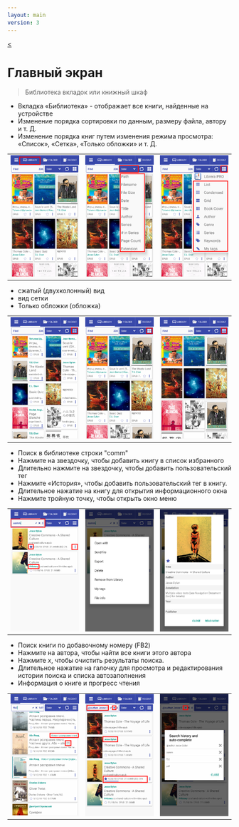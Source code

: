 ```yaml
---
layout: main
version: 3
---
```

[<](/wiki/faq/ru)

# Главный экран

> Библиотека вкладок или книжный шкаф

* Вкладка «Библиотека» - отображает все книги, найденные на устройстве
* Изменение порядка сортировки по данным, размеру файла, автору и т. Д.
* Изменение порядка книг путем изменения режима просмотра: «Список», «Сетка», «Только обложки» и т. Д.

||||
|-|-|-|
|![](1.png)|![](2.png)|![](3.png)|


* сжатый (двухколонный) вид
* вид сетки
* Только обложки (обложка)

||||
|-|-|-|
|![](4.png)|![](5.png)|![](6.png)|


* Поиск в библиотеке строки &quot;comm&quot;
* Нажмите на звездочку, чтобы добавить книгу в список избранного
* Длительно нажмите на звездочку, чтобы добавить пользовательский тег
* Нажмите «История», чтобы добавить пользовательский тег в книгу.
* Длительное нажатие на книгу для открытия информационного окна
* Нажмите тройную точку, чтобы открыть окно меню

||||
|-|-|-|
|![](7.png)|![](8.png)|![](9.png)|

* Поиск книги по добавочному номеру (FB2)
* Нажмите на автора, чтобы найти все книги этого автора
* Нажмите _x_, чтобы очистить результаты поиска.
* Длительное нажатие на галочку для просмотра и редактирования истории поиска и списка автозаполнения
* Информация о книге и прогресс чтения

||||
|-|-|-|
|![](10.png)|![](11.png)|![](12.png)|
